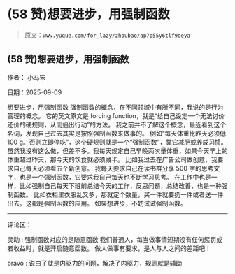 # (58 赞)想要进步，用强制函数

> 原文：[`www.yuque.com/for_lazy/zhoubao/ap7p55y6tlf9oeya`](https://www.yuque.com/for_lazy/zhoubao/ap7p55y6tlf9oeya)

## (58 赞)想要进步，用强制函数

作者： 小马宋

日期：2025-09-09

想要进步，用强制函数 强制函数的概念，在不同领域中有所不同，我说的是行为管理的概念。 它的英文原文是 forcing
function，就是“给自己设定一个无法讨价还价的硬规则，从而逼出行动”的方法。
我之前并不了解这个概念，最近看到这个名词，发现自己过去其实是按照强制函数来做事的。 例如“每天体重比昨天必须低 100
g。否则立即停吃”，这个硬规则就是一个“强制函数”，靠它减肥或养成习惯。
虽然我没有这么做，但差不多。我每天规定自己早晚两次量体重，如果今天早上的体重超过昨天，那今天的饮食就必须减半。
比如我过去在广告公司做创意，我要求自己每天必须看五个新创意。
我每天要求自己在读书群分享 500 字的思考文字，也是一个强制函数，它要求我自己每天也不断学习思考。
在工作中也是一样，比如强制自己每天下班前总结今天的工作，反思问题，总结改善，也是一种强制函数。
比如衣柜里衣服乱又多，那就定个数量，买一件就要扔一件或者送一件出去。这都是强制函数的应用。 如果想进步，不妨试试强制函数。

* * *

评论区：

灵动 : 强制函数对应的是随意函数 我们普通人，每当做事情短期没有任何惩罚或者收益时，就是开启随意函数。 做人做事有要求，是人与人之间的差距吧！

bravo : 说白了就是内驱力的问题，解决了内驱力，规则就是辅助